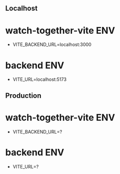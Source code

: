 
## Localhost

# watch-together-vite ENV
- VITE_BACKEND_URL=localhost:3000

# backend ENV
- VITE_URL=localhost:5173

## Production

# watch-together-vite ENV
- VITE_BACKEND_URL=?

# backend ENV
- VITE_URL=?